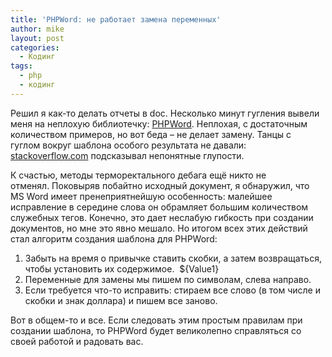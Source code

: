 ```yaml
---
title: 'PHPWord: не работает замена переменных'
author: mike
layout: post
categories:
  - Кодинг
tags:
  - php
  - кодинг
---
```

Решил я как-то делать отчеты в doc. Несколько минут гугления вывели меня на неплохую библиотечку: [PHPWord](http://phpword.codeplex.com/). Неплохая, с достаточным количеством примеров, но вот беда &#8211; не делает замену. Танцы с гуглом вокруг шаблона особого результата не давали: <a href="http://stackoverflow.com" class="autohyperlink" title="http://stackoverflow.com" target="_blank">stackoverflow.com</a> подсказывал непонятные глупости.

К счастью, методы терморектального дебага ещё никто не отменял. Поковыряв побайтно исходный документ, я обнаружил, что MS Word имеет пренеприятнейшую особенность: малейшее исправление в середине слова он обрамляет большим количеством служебных тегов. Конечно, это дает неслабую гибкость при создании документов, но мне это явно мешало. Но итогом всех этих действий стал алгоритм создания шаблона для PHPWord:

  1. Забыть на время о привычке ставить скобки, а затем возвращаться, чтобы установить их содержимое.  <span class="lang:default decode:true  crayon-inline ">${Value1}</span>
  2. Переменные для замены мы пишем по символам, слева направо.
  3. Если требуется что-то исправить: стираем все слово (в том числе и скобки и знак доллара) и пишем все заново.

Вот в общем-то и все. Если следовать этим простым правилам при создании шаблона, то PHPWord будет великолепно справляться со своей работой и радовать вас.